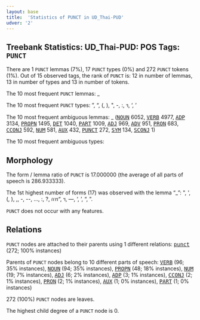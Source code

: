 ```yaml
---
layout: base
title:  'Statistics of PUNCT in UD_Thai-PUD'
udver: '2'
---
```


## Treebank Statistics: UD_Thai-PUD: POS Tags: `PUNCT`

There are 1 `PUNCT` lemmas (7%), 17 `PUNCT` types (0%) and 272 `PUNCT` tokens (1%).
Out of 15 observed tags, the rank of `PUNCT` is: 12 in number of lemmas, 13 in number of types and 13 in number of tokens.

The 10 most frequent `PUNCT` lemmas: _

The 10 most frequent `PUNCT` types:  ”, “, (, ), ", -, :, ฯ, ‘, ’

The 10 most frequent ambiguous lemmas: _ (<tt><a href="th_pud-pos-NOUN.html">NOUN</a></tt> 6052, <tt><a href="th_pud-pos-VERB.html">VERB</a></tt> 4977, <tt><a href="th_pud-pos-ADP.html">ADP</a></tt> 3134, <tt><a href="th_pud-pos-PROPN.html">PROPN</a></tt> 1495, <tt><a href="th_pud-pos-DET.html">DET</a></tt> 1040, <tt><a href="th_pud-pos-PART.html">PART</a></tt> 1009, <tt><a href="th_pud-pos-ADJ.html">ADJ</a></tt> 969, <tt><a href="th_pud-pos-ADV.html">ADV</a></tt> 951, <tt><a href="th_pud-pos-PRON.html">PRON</a></tt> 683, <tt><a href="th_pud-pos-CCONJ.html">CCONJ</a></tt> 592, <tt><a href="th_pud-pos-NUM.html">NUM</a></tt> 581, <tt><a href="th_pud-pos-AUX.html">AUX</a></tt> 432, <tt><a href="th_pud-pos-PUNCT.html">PUNCT</a></tt> 272, <tt><a href="th_pud-pos-SYM.html">SYM</a></tt> 134, <tt><a href="th_pud-pos-SCONJ.html">SCONJ</a></tt> 1)

The 10 most frequent ambiguous types:  



## Morphology

The form / lemma ratio of `PUNCT` is 17.000000 (the average of all parts of speech is 286.933333).

The 1st highest number of forms (17) was observed with the lemma “_”: ", ', (, ), ,, -, --, ..., :, ?, การ“, ฯ, —, ‘, ’, “, ”.

`PUNCT` does not occur with any features.


## Relations

`PUNCT` nodes are attached to their parents using 1 different relations: <tt><a href="th_pud-dep-punct.html">punct</a></tt> (272; 100% instances)

Parents of `PUNCT` nodes belong to 10 different parts of speech: <tt><a href="th_pud-pos-VERB.html">VERB</a></tt> (96; 35% instances), <tt><a href="th_pud-pos-NOUN.html">NOUN</a></tt> (94; 35% instances), <tt><a href="th_pud-pos-PROPN.html">PROPN</a></tt> (48; 18% instances), <tt><a href="th_pud-pos-NUM.html">NUM</a></tt> (19; 7% instances), <tt><a href="th_pud-pos-ADJ.html">ADJ</a></tt> (6; 2% instances), <tt><a href="th_pud-pos-ADP.html">ADP</a></tt> (3; 1% instances), <tt><a href="th_pud-pos-CCONJ.html">CCONJ</a></tt> (2; 1% instances), <tt><a href="th_pud-pos-PRON.html">PRON</a></tt> (2; 1% instances), <tt><a href="th_pud-pos-AUX.html">AUX</a></tt> (1; 0% instances), <tt><a href="th_pud-pos-PART.html">PART</a></tt> (1; 0% instances)

272 (100%) `PUNCT` nodes are leaves.

The highest child degree of a `PUNCT` node is 0.

